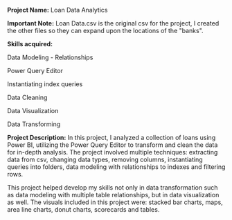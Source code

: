 **Project Name:** Loan Data Analytics

**Important Note:** Loan Data.csv is the original csv for the project, I created the other files so they can expand upon the locations of the "banks".

**Skills acquired:**

Data Modeling - Relationships

Power Query Editor

Instantiating index queries

Data Cleaning

Data Visualization

Data Transforming

**Project Description:** In this project, I analyzed a collection of loans using Power BI, utilizing the Power Query Editor to transform and clean the data for in-depth analysis. The project involved multiple techniques: extracting data from csv, changing data types, removing columns, instantiating queries into folders, data modeling with relationships to indexes and filtering rows.

This project helped develop my skills not only in data transformation such as data modeling with multiple table relationships, but in data visualization as well. The visuals included in this project were: stacked bar charts, maps, area line charts, donut charts, scorecards and tables.
